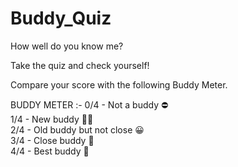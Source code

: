 # Buddy_Quiz
How well do you know me?

Take the quiz and check yourself!

Compare your score with the following Buddy Meter.

BUDDY METER :-
0/4 - Not a buddy ⛔  
1/4 - New buddy 🤝🏻  
2/4 - Old buddy but not close 😀  
3/4 - Close buddy 🥳  
4/4 - Best buddy 👑  

